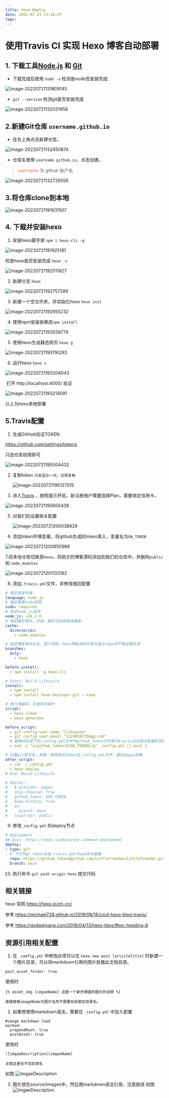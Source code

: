 ```yaml
---
title: hexo-Deploy
date: 2022-07-21 23:16:27
tags:
---
```

# 使用Travis CI 实现 Hexo 博客自动部署
## 1. 下载工具[Node.js](https://nodejs.org/en/) 和 [Git](https://git-scm.com/)

-   下载完成后使用 `node -v` 检测是node否安装完成

![image-20220721131809145](image-20220721131809145.png)

-   `git --version` 检测git是否安装完成

![image-20220721132031956](image-20220721132031956.png)

## 2.新建Git仓库 `username.github.io`

-   在右上角点击新建仓库。

![image-20220721132450874](image-20220721132450874.png)

-   仓库名使用 `username.github.io`，点击创建。

>   <font color = "#FF6347">username</font> 为 github 账户名

![image-20220721132729556](image-20220721132729556.png)

## 3.将仓库clone到本地

![image-20220721191631507](image-20220721191631507.png)

## 4. 下载并安装hexo



1.   安装hexo脚手架 `npm i hexo-cli -g`

![image-20220721191925191](image-20220721191925191.png)

检查hexo是否安装完成 `hexo -v`

![image-20220721192511927](image-20220721192511927.png)

2.   新建分支 `hexo` 

![image-20220721192757289](image-20220721192757289.png)

3.   新建一个空文件夹，并初始化hexo `hexo init`

![image-20220721192955232](image-20220721192955232.png)

4.   使用npm安装依赖库`npm install`

![image-20220721193036774](image-20220721193036774.png)

5.   使用hexo生成静态网页 `hexo g`

![image-20220721193116293](image-20220721193116293.png)

6.   运行hexo `hexo s`

![image-20220721193204043](image-20220721193204043.png)

​	打开 http://localhost:4000/ 验证

![image-20220721193214091](image-20220721193214091.png)

以上为hexo本地部署

## 5.Travis配置

1.   生成GitHub验证TOKEN

https://github.com/settings/tokens

只选仓库权限即可

![image-20220721195004432](image-20220721195004432.png)

2.   复制token `只会显示一次，记得复制` 

     ![image-20220721195127515](image-20220721195127515.png)

4.   进入[Travis](https://www.travis-ci.com/account/repositories) ，按照提示开启，新注册用户需要选择Plan，需要绑定信用卡。

![image-20220721195600438](image-20220721195600438.png)

5.   对我们的设置相关配置

     ![image-20220721200038829](image-20220721200038829.png)

6.   添加token环境变量，将github生成的token填入，变量名为`GH_TOKEN`

![image-20220721200850986](image-20220721200850986.png)

7.将本地仓库切换至`hexo`，将刚才的博客源码添加到我们的仓库中，并删除`public` 和 `node_modules`

![image-20220721201133162](image-20220721201133162.png)

8.   添加`.travis.yml`文件，并修改相应配置

```yaml
# 指定语言环境
language: node_js
# 指定需要sudo权限
sudo: required
# 指定node_js版本
node_js: v16.2.0
# 指定缓存模块，可选。缓存可加快编译速度。
cache:
  directories:
    - node_modules

# 指定博客源码分支，因人而异。hexo博客源码托管在独立repo则不用设置此项
branches:
  only:
    - hexo 

before_install:
  - npm install -g hexo-cli

# Start: Build Lifecycle
install:
  - npm install
  - npm install hexo-deployer-git --save

# 执行清缓存，生成网页操作
script:
  - hexo clean
  - hexo generate

before_script:
  - git config user.name "lishuyuan"
  - git config user.email "1329838725@qq.com"
  # 替换同目录下的_config.yml文件中github_token字符串为travis后台刚才配置的变量，注>意此处sed命令用了双引号。单引号无效！
  - sed -i "s/github_token/${GH_TOKEN}/g" _config.yml || exit 1

# 设置git提交名，邮箱；替换真实token到_config.yml文件，最后depoy部署
after_script:
  - cat ./_config.yml
  - hexo deploy
# End: Build LifeCycle

# deploy:
#   # provider: pages
#   skip-cleanup: true
#   github-token: $GH_TOKEN
#   keep-history: true
#   on:
#     branch: main
#   local-dir: public
```

9.   修改`_config.yml` 的deploy节点

```yaml
# Deployment
## Docs: https://hexo.io/docs/one-command-deployment
deploy:
- type: git
  # 下方的gh_token会被.travis.yml中sed命令替换
  repo: https://github_token@github.com/LittleTreeden/LittleTreeden.github.io.git
  branch: main
```

10.   执行命令 `git push origin hexo` 提交代码

## 相关链接

hexo 官网 https://hexo.io/zh-cn/

参考 https://michael728.github.io/2019/06/16/cicd-hexo-blog-travis/

参考 https://godweiyang.com/2018/04/13/hexo-blog/#toc-heading-8

## 资源引用相关配置
1. 在 `_comfig.yml` 中修改此项可以在 `hexo new post [articleTitle]` 时新建一个图片目录，可以将markdown引用的图片放置此文档目录。

```ymal
post_asset_folder: true
```

使用时
```
{% asset_img [imgaeName] 这是一个新的博客的图片的说明 %}

直接替换imageName为图片名而不需要在前面加目录名。
```

2. 如果想使用markdown语法，需要在 `_config.yml` 中加入配置

```
#image markdown load
marked:
  prependRoot: true
  postAsset: true
```

使用时
```
![imgaeDescription](imgaeName)

注意这里也不加目录名
```

如图
![imgaeDescription](test.png)

3. 图片放在source/images中，然后用markdown语法引用，注意路径
如图
![imgaeDescription](images/test.png)